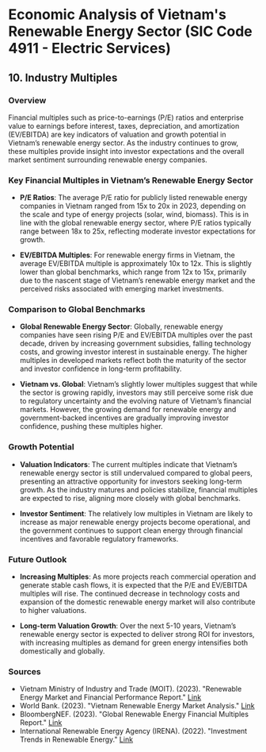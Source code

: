 
# Economic Analysis of Vietnam's Renewable Energy Sector (SIC Code 4911 - Electric Services)
## 10. Industry Multiples

### Overview
Financial multiples such as price-to-earnings (P/E) ratios and enterprise value to earnings before interest, taxes, depreciation, and amortization (EV/EBITDA) are key indicators of valuation and growth potential in Vietnam’s renewable energy sector. As the industry continues to grow, these multiples provide insight into investor expectations and the overall market sentiment surrounding renewable energy companies.

### Key Financial Multiples in Vietnam’s Renewable Energy Sector

- **P/E Ratios**: The average P/E ratio for publicly listed renewable energy companies in Vietnam ranged from 15x to 20x in 2023, depending on the scale and type of energy projects (solar, wind, biomass). This is in line with the global renewable energy sector, where P/E ratios typically range between 18x to 25x, reflecting moderate investor expectations for growth.

- **EV/EBITDA Multiples**: For renewable energy firms in Vietnam, the average EV/EBITDA multiple is approximately 10x to 12x. This is slightly lower than global benchmarks, which range from 12x to 15x, primarily due to the nascent stage of Vietnam’s renewable energy market and the perceived risks associated with emerging market investments.

### Comparison to Global Benchmarks
- **Global Renewable Energy Sector**: Globally, renewable energy companies have seen rising P/E and EV/EBITDA multiples over the past decade, driven by increasing government subsidies, falling technology costs, and growing investor interest in sustainable energy. The higher multiples in developed markets reflect both the maturity of the sector and investor confidence in long-term profitability.
  
- **Vietnam vs. Global**: Vietnam’s slightly lower multiples suggest that while the sector is growing rapidly, investors may still perceive some risk due to regulatory uncertainty and the evolving nature of Vietnam’s financial markets. However, the growing demand for renewable energy and government-backed incentives are gradually improving investor confidence, pushing these multiples higher.

### Growth Potential
- **Valuation Indicators**: The current multiples indicate that Vietnam’s renewable energy sector is still undervalued compared to global peers, presenting an attractive opportunity for investors seeking long-term growth. As the industry matures and policies stabilize, financial multiples are expected to rise, aligning more closely with global benchmarks.

- **Investor Sentiment**: The relatively low multiples in Vietnam are likely to increase as major renewable energy projects become operational, and the government continues to support clean energy through financial incentives and favorable regulatory frameworks.

### Future Outlook
- **Increasing Multiples**: As more projects reach commercial operation and generate stable cash flows, it is expected that the P/E and EV/EBITDA multiples will rise. The continued decrease in technology costs and expansion of the domestic renewable energy market will also contribute to higher valuations.

- **Long-term Valuation Growth**: Over the next 5-10 years, Vietnam’s renewable energy sector is expected to deliver strong ROI for investors, with increasing multiples as demand for green energy intensifies both domestically and globally.

### Sources
- Vietnam Ministry of Industry and Trade (MOIT). (2023). "Renewable Energy Market and Financial Performance Report." [Link](https://moit.gov.vn)
- World Bank. (2023). "Vietnam Renewable Energy Market Analysis." [Link](https://www.worldbank.org/en/country/vietnam/publication/vietnam-renewable-energy-market)
- BloombergNEF. (2023). "Global Renewable Energy Financial Multiples Report." [Link](https://about.bnef.com)
- International Renewable Energy Agency (IRENA). (2022). "Investment Trends in Renewable Energy." [Link](https://www.irena.org)
